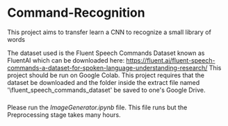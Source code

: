 # Command-Recognition
This project aims to transfer learn a CNN to recognize a small library of words

The dataset used is the Fluent Speech Commands Dataset known as FluentAI which can be downloaded here: https://fluent.ai/fluent-speech-commands-a-dataset-for-spoken-language-understanding-research/
This project should be run on Google Colab.
This project requires that the dataset be downloaded and the folder inside the extract file named '\fluent_speech_commands_dataset' be saved to one's Google Drive.

###
Please run the *ImageGenerator.ipynb* file. This file runs but the Preprocessing stage takes many hours. 

